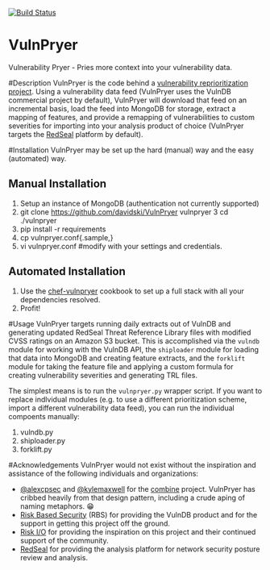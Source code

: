 [![Build Status](https://secure.travis-ci.org/davidski/VulnPryer.png)](http://travis-ci.org/davidski/VulnPryer)

VulnPryer
=========

Vulnerability Pryer - Pries more context into your vulnerability data.

#Description
VulnPryer is the code behind a [vulnerability reprioritization project](http://blog.severski.net/2014/08/introducing-vulnpryer.html). 
Using a vulnerability data feed (VulnPryer uses the VulnDB commercial project by default), VulnPryer will 
download that feed on an incremental basis, load the feed into MongoDB for storage, extract a 
mapping of features, and provide a remapping of vulnerabilities to custom severities for importing 
into your analysis product of choice (VulnPryer targets the [RedSeal](https://www.redsealnetworks.com/) platform by default).

#Installation
VulnPryer may be set up the hard (manual) way and the easy (automated) way.

## Manual Installation
1. Setup an instance of MongoDB (authentication not currently supported)
2. git clone https://github.com/davidski/VulnPryer vulnpryer
3  cd ./vulnpryer
4. pip install -r requirements
5. cp vulnpryer.conf{.sample,}
6. vi vulnpryer.conf #modify with your settings and credentials.

## Automated Installation
1. Use the [chef-vulnpryer](https://github.com/davidski/chef-vulnpryer) cookbook to set up a full stack with all your dependencies resolved.
2. Profit!

#Usage
VulnPryer targets running daily extracts out of VulnDB and generating updated RedSeal Threat 
Reference Library files with modified CVSS ratings on an Amazon S3 bucket. This is accomplished 
via the `vulndb` module for working with the VulnDB API, the `shiploader` module for loading that 
data into MongoDB and creating feature extracts, and the `forklift` module for taking the feature file and 
applying a custom formula for creating vulnerability severities and generating TRL files.

The simplest means is to run the `vulnpryer.py` wrapper script. If you want to replace indlvidual 
modules (e.g. to use a different prioritization scheme, import a different vulnerability data feed), 
you can run the individual compoents manually:

  1. vulndb.py
  2. shiploader.py
  3. forklift.py

#Acknowledgements
VulnPryer would not exist without the inspiration and assistance of the following individuals 
and organizations:
- [@alexcpsec](https://twitter.com/alexcpsec) and 
[@kylemaxwell](https://twitter.com/alexcpsec) for the 
[combine](https://github.com/mlsecproject/combine) project. VulnPryer has cribbed heavily from 
that design pattern, including a crude aping of naming metaphors. :grin:
- [Risk Based Security](https://vulndb.cyberriskanalytics.com/) (RBS) 
for providing the VulnDB product and for the support in getting this project 
off the ground.
- [Risk I/O](https://www.risk.io/) for providing the inspiration 
on this project and their continued support of the community.
- [RedSeal](https://www.redsealnetworks.com) for providing the analysis platform for network 
security posture review and analysis.